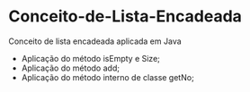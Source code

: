 # Conceito-de-Lista-Encadeada
Conceito de lista encadeada aplicada em Java
- Aplicação do método isEmpty e Size;
- Aplicação do método add;
- Aplicação do método interno de classe getNo;
